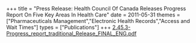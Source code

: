 +++
title = "Press Release: Health Council Of Canada Releases Progress Report On Five Key Areas In Health Care"
date = 2011-05-31
themes = ["Pharmaceuticals Management","Electronic Health Records","Access and Wait Times"]
types = ["Publications"]
+++
[2.45.3-Progress_report_traditional_Release_FINAL_ENG.pdf](/files/2.45.3-Progress_report_traditional_Release_FINAL_ENG.pdf)
